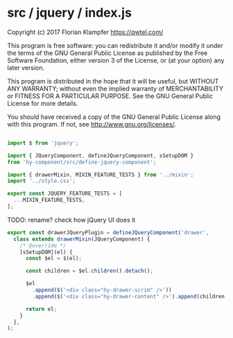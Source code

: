 # src / jquery / index.js
Copyright (c) 2017 Florian Klampfer <https://qwtel.com/>

This program is free software: you can redistribute it and/or modify
it under the terms of the GNU General Public License as published by
the Free Software Foundation, either version 3 of the License, or
(at your option) any later version.

This program is distributed in the hope that it will be useful,
but WITHOUT ANY WARRANTY; without even the implied warranty of
MERCHANTABILITY or FITNESS FOR A PARTICULAR PURPOSE.  See the
GNU General Public License for more details.

You should have received a copy of the GNU General Public License
along with this program.  If not, see <http://www.gnu.org/licenses/>.


```js

import $ from 'jquery';

import { JQueryComponent, defineJQueryComponent, sSetupDOM }
from 'hy-component/src/define-jquery-component';

import { drawerMixin, MIXIN_FEATURE_TESTS } from '../mixin';
import '../style.css';

export const JQUERY_FEATURE_TESTS = [
  ...MIXIN_FEATURE_TESTS,
];
```

TODO: rename? check how jQuery UI does it


```js
export const drawerJQueryPlugin = defineJQueryComponent('drawer',
  class extends drawerMixin(JQueryComponent) {
    /* @override */
    [sSetupDOM](el) {
      const $el = $(el);

      const children = $el.children().detach();

      $el
        .append($('<div class="hy-drawer-scrim" />'))
        .append($('<div class="hy-drawer-content" />').append(children));

      return el;
    }
  },
);
```


